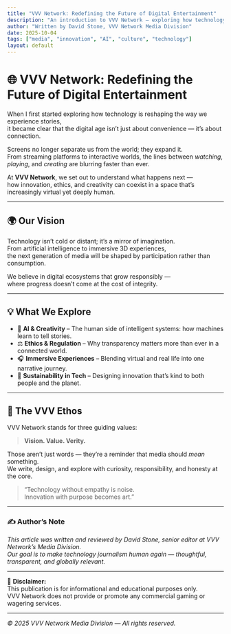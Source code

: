 ```yaml
---
title: "VVV Network: Redefining the Future of Digital Entertainment"
description: "An introduction to VVV Network — exploring how technology, creativity, and ethics shape the evolution of modern media."
author: "Written by David Stone, VVV Network Media Division"
date: 2025-10-04
tags: ["media", "innovation", "AI", "culture", "technology"]
layout: default
---
```


# 🌐 VVV Network: Redefining the Future of Digital Entertainment

When I first started exploring how technology is reshaping the way we experience stories,  
it became clear that the digital age isn’t just about convenience — it’s about connection.  

Screens no longer separate us from the world; they expand it.  
From streaming platforms to interactive worlds, the lines between *watching*, *playing*, and *creating* are blurring faster than ever.  

At **VVV Network**, we set out to understand what happens next —  
how innovation, ethics, and creativity can coexist in a space that’s increasingly virtual yet deeply human.

---

## 🌍 Our Vision

Technology isn’t cold or distant; it’s a mirror of imagination.  
From artificial intelligence to immersive 3D experiences,  
the next generation of media will be shaped by participation rather than consumption.  

We believe in digital ecosystems that grow responsibly —  
where progress doesn’t come at the cost of integrity.

---

## 💡 What We Explore

- 🤖 **AI & Creativity** – The human side of intelligent systems: how machines learn to tell stories.  
- ⚖️ **Ethics & Regulation** – Why transparency matters more than ever in a connected world.  
- 🎧 **Immersive Experiences** – Blending virtual and real life into one narrative journey.  
- 🌱 **Sustainability in Tech** – Designing innovation that’s kind to both people and the planet.  

---

## 🧭 The VVV Ethos

VVV Network stands for three guiding values:  
> **Vision. Value. Verity.**

Those aren’t just words — they’re a reminder that media should *mean* something.  
We write, design, and explore with curiosity, responsibility, and honesty at the core.

> “Technology without empathy is noise.  
>  Innovation with purpose becomes art.”

---

### ✍️ Author’s Note

*This article was written and reviewed by David Stone, senior editor at VVV Network’s Media Division.  
Our goal is to make technology journalism human again — thoughtful, transparent, and globally relevant.*

---

📄 **Disclaimer:**  
This publication is for informational and educational purposes only.  
VVV Network does not provide or promote any commercial gaming or wagering services.

---

*© 2025 VVV Network Media Division — All rights reserved.*
